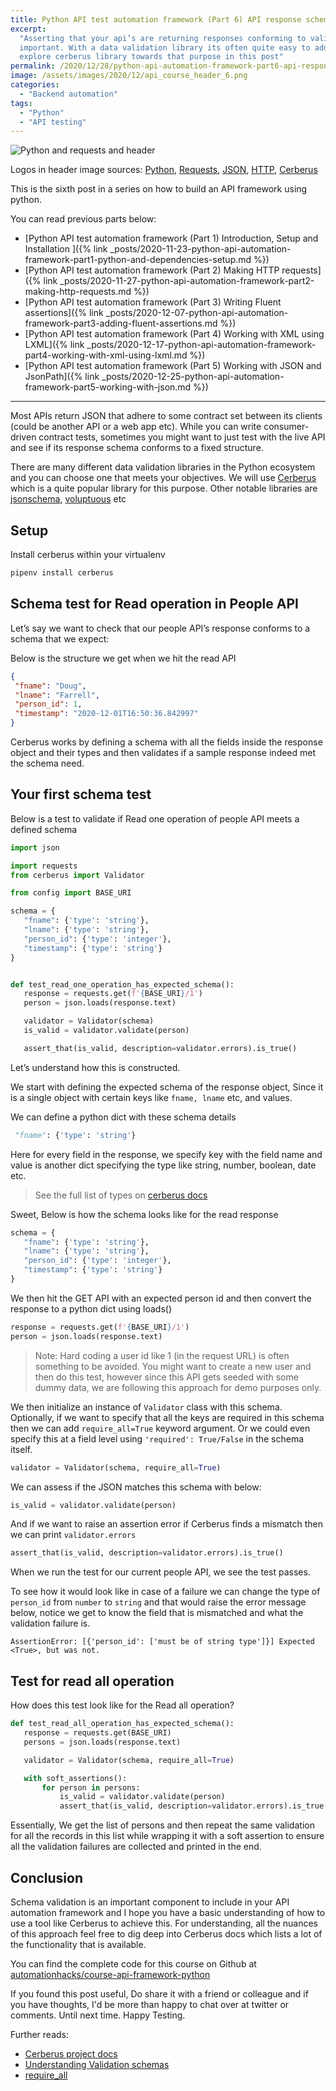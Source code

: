 ```yaml
---
title: Python API test automation framework (Part 6) API response schema validation
excerpt:
  "Asserting that your api’s are returning responses conforming to valid schema contracts is very
  important. With a data validation library its often quite easy to add this additional coverage. We
  explore cerberus library towards that purpose in this post"
permalink: /2020/12/28/python-api-automation-framework-part6-api-response-schema-validation
image: /assets/images/2020/12/api_course_header_6.png
categories:
  - "Backend automation"
tags:
  - "Python"
  - "API testing"
---
```


![Python and requests and header](/assets/images/2020/12/api_course_header_6.png)

Logos in header image sources:
[Python](https://commons.wikimedia.org/wiki/File:Python-logo-notext.svg),
[Requests](https://en.wikipedia.org/wiki/File:Requests_Python_Logo.png),
[JSON](https://en.wikipedia.org/wiki/JSON),
[HTTP](https://commons.wikimedia.org/wiki/File:HTTP_logo.svg),
[Cerberus](https://docs.python-cerberus.org/en/stable/_static/cerberus.png)

This is the sixth post in a series on how to build an API framework using python.

You can read previous parts below:

- [Python API test automation framework (Part 1) Introduction, Setup and Installation ]({% link
  _posts/2020-11-23-python-api-automation-framework-part1-python-and-dependencies-setup.md %})
- [Python API test automation framework (Part 2) Making HTTP requests]({% link
  _posts/2020-11-27-python-api-automation-framework-part2-making-http-requests.md %})
- [Python API test automation framework (Part 3) Writing Fluent assertions]({% link
  _posts/2020-12-07-python-api-automation-framework-part3-adding-fluent-assertions.md %})
- [Python API test automation framework (Part 4) Working with XML using LXML]({% link
  _posts/2020-12-17-python-api-automation-framework-part4-working-with-xml-using-lxml.md %})
- [Python API test automation framework (Part 5) Working with JSON and JsonPath]({% link
  _posts/2020-12-25-python-api-automation-framework-part5-working-with-json.md %})

---

Most APIs return JSON that adhere to some contract set between its clients (could be another API or
a web app etc). While you can write consumer-driven contract tests, sometimes you might want to just
test with the live API and see if its response schema conforms to a fixed structure.

There are many different data validation libraries in the Python ecosystem and you can choose one
that meets your objectives. We will use
[Cerberus](https://docs.python-cerberus.org/en/stable/index.html) which is a quite popular library
for this purpose. Other notable libraries are [jsonschema](https://pypi.org/project/jsonschema/),
[voluptuous](https://pypi.org/project/voluptuous/) etc

## Setup

Install cerberus within your virtualenv

```zsh
pipenv install cerberus
```

## Schema test for Read operation in People API

Let’s say we want to check that our people API’s response conforms to a schema that we expect:

Below is the structure we get when we hit the read API

```json
{
 "fname": "Doug",
 "lname": "Farrell",
 "person_id": 1,
 "timestamp": "2020-12-01T16:50:36.842997"
}
```

Cerberus works by defining a schema with all the fields inside the response object and their types
and then validates if a sample response indeed met the schema need.

## Your first schema test

Below is a test to validate if Read one operation of people API meets a defined schema

```python
import json

import requests
from cerberus import Validator

from config import BASE_URI

schema = {
   "fname": {'type': 'string'},
   "lname": {'type': 'string'},
   "person_id": {'type': 'integer'},
   "timestamp": {'type': 'string'}
}


def test_read_one_operation_has_expected_schema():
   response = requests.get(f'{BASE_URI}/1')
   person = json.loads(response.text)

   validator = Validator(schema)
   is_valid = validator.validate(person)

   assert_that(is_valid, description=validator.errors).is_true()
```

Let’s understand how this is constructed.

We start with defining the expected schema of the response object, Since it is a single object with
certain keys like `fname, lname` etc, and values.

We can define a python dict with these schema details

```python
 "fname": {'type': 'string'}
```

Here for every field in the response, we specify key with the field name and value is another dict
specifying the type like string, number, boolean, date etc.

> See the full list of types on
> [cerberus docs](https://docs.python-cerberus.org/en/stable/validation-rules.html#type)

Sweet, Below is how the schema looks like for the read response

```python
schema = {
   "fname": {'type': 'string'},
   "lname": {'type': 'string'},
   "person_id": {'type': 'integer'},
   "timestamp": {'type': 'string'}
}
```

We then hit the GET API with an expected person id and then convert the response to a python dict
using loads()

```python
response = requests.get(f'{BASE_URI}/1')
person = json.loads(response.text)
```

> Note: Hard coding a user id like 1 (in the request URL) is often something to be avoided. You
> might want to create a new user and then do this test, however since this API gets seeded with
> some dummy data, we are following this approach for demo purposes only.

We then initialize an instance of `Validator` class with this schema. Optionally, if we want to
specify that all the keys are required in this schema then we can add `require_all=True` keyword
argument. Or we could even specify this at a field level using `'required': True/False` in the
schema itself.

```python
validator = Validator(schema, require_all=True)
```

We can assess if the JSON matches this schema with below:

```python
is_valid = validator.validate(person)
```

And if we want to raise an assertion error if Cerberus finds a mismatch then we can print
`validator.errors`

```python
assert_that(is_valid, description=validator.errors).is_true()
```

When we run the test for our current people API, we see the test passes.

To see how it would look like in case of a failure we can change the type of `person_id` from
`number` to `string` and that would raise the error message below, notice we get to know the field
that is mismatched and what the validation failure is.

```text
AssertionError: [{'person_id': ['must be of string type']}] Expected <True>, but was not.
```

## Test for read all operation

How does this test look like for the Read all operation?

```python
def test_read_all_operation_has_expected_schema():
   response = requests.get(BASE_URI)
   persons = json.loads(response.text)

   validator = Validator(schema, require_all=True)

   with soft_assertions():
       for person in persons:
           is_valid = validator.validate(person)
           assert_that(is_valid, description=validator.errors).is_true()
```

Essentially, We get the list of persons and then repeat the same validation for all the records in
this list while wrapping it with a soft assertion to ensure all the validation failures are
collected and printed in the end.

## Conclusion

Schema validation is an important component to include in your API automation framework and I hope
you have a basic understanding of how to use a tool like Cerberus to achieve this. For
understanding, all the nuances of this approach feel free to dig deep into Cerberus docs which lists
a lot of the functionality that is available.

You can find the complete code for this course on Github at
[automationhacks/course-api-framework-python](https://github.com/automationhacks/course-api-framework-python)

If you found this post useful, Do share it with a friend or colleague and if you have thoughts, I'd
be more than happy to chat over at twitter or comments. Until next time. Happy Testing.

Further reads:

- [Cerberus project docs](https://docs.python-cerberus.org/en/stable/index.html)
- [Understanding Validation schemas](https://docs.python-cerberus.org/en/stable/schemas.html)
- [require_all](https://docs.python-cerberus.org/en/stable/usage.html#requiring-all)
